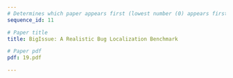 ```yaml
---
# Determines which paper appears first (lowest number (0) appears first)
sequence_id: 11

# Paper title
title: BigIssue: A Realistic Bug Localization Benchmark

# Paper pdf
pdf: 19.pdf

---
```

